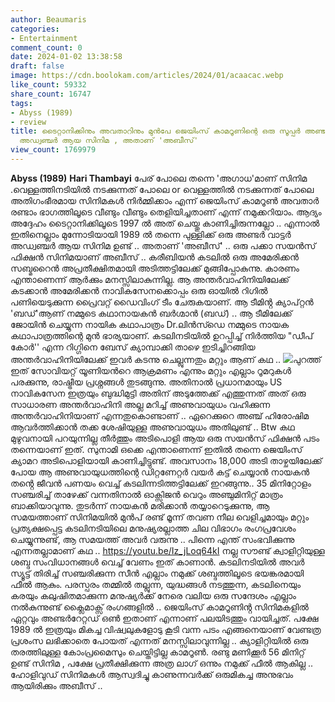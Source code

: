 ```yaml
---
author: Beaumaris
categories:
- Entertainment
comment_count: 0
date: 2024-01-02 13:38:58
draft: false
image: https://cdn.boolokam.com/articles/2024/01/acaacac.webp
like_count: 59332
share_count: 16747
tags:
- Abyss (1989)
- review
title: ടൈറ്റാനിക്കിനും അവതാറിനും മുൻപേ ജെയിംസ് കാമറൂണിന്റെ ഒരു സൂപ്പർ അണ്ടർ വാട്ടർ
  അഡ്വഞ്ചർ ആയ സിനിമ , അതാണ് 'അബീസ്'
view_count: 1769979
---
```


**Abyss (1989)** **Hari Thambayi** പേര് പോലെ തന്നെ 'അഗാധ'മാണ് സിനിമ .വെള്ളത്തിനടിയിൽ നടക്കുന്നത് പോലെ or വെള്ളത്തിൽ നടക്കുന്നത് പോലെ അതിഗംഭീരമായ സിനിമകൾ നിർമ്മിക്കാം എന്ന് ജെയിംസ് കാമറൂൺ അവതാർ രണ്ടാം ഭാഗത്തിലൂടെ വീണ്ടും വീണ്ടും തെളിയിച്ചതാണ് എന്ന് നമുക്കറിയാം. ആദ്യം അദ്ദേഹം ടൈറ്റാനിക്കിലൂടെ 1997 ൽ അത് ചെയ്തു കാണിച്ചിരുന്നല്ലോ .. എന്നാൽ ഇതിനെല്ലാം മുന്നോടിയായി 1989 ൽ തന്നെ പുള്ളിക്ക് ഒരു അണ്ടർ വാട്ടർ അഡ്വഞ്ചർ ആയ സിനിമ ഉണ്ട് .. അതാണ് 'അബീസ്' .. ഒരു പക്കാ സയൻസ് ഫിക്ഷൻ സിനിമയാണ് അബീസ് .. കരീബിയൻ കടലിൽ ഒരു അമേരിക്കൻ സബ്മറൈൻ അപ്രതീക്ഷിതമായി അടിത്തട്ടിലേക്ക് മുങ്ങിപ്പോകുന്നു. കാരണം എന്താണെന്ന് ആർക്കും മനസ്സിലാകുന്നില്ല. ആ അന്തർവാഹിനിയിലേക്ക് കടക്കാൻ അമേരിക്കൻ നാവികസേനക്കൊപ്പം ഒരു ഓയിൽ റിഗില്‍ പണിയെടുക്കുന്ന പ്രൈവറ്റ് ഡൈവിംഗ് ടീം ചേരുകയാണ്. ആ ടീമിൻ്റ ക്യാപ്റ്റൻ 'ബഡ്'ആണ് നമ്മുടെ കഥാനായകൻ ബർഗ്മാൻ (ബഡ്) .. ആ ടീമിലേക്ക് ജോയിൻ ചെയ്യുന്ന നായിക കഥാപാത്രം Dr.ലിൻസ്ഡെ നമ്മുടെ നായക കഥാപാത്രത്തിന്റെ മുൻ ഭാര്യയാണ്. കടലിനടിയിൽ ഉറപ്പിച്ച് നിർത്തിയ "ഡീപ് കോർ'' എന്ന റിഗ്ഗിനെ ബേസ് ക്യാമ്പാക്കി താഴെ ഇടിച്ചിറങ്ങിയ അന്തർവാഹിനിയിലേക്ക് ഇവർ കടന്നു ചെല്ലുന്നതും മറ്റും ആണ് കഥ .. ![](https://cdn.boolokam.com/articles/2024/01/acaacac.webp)പുറത്ത് ഇത് സോവിയറ്റ് യൂണിയൻറെ ആക്രമണം എന്നും മറ്റും എല്ലാം റൂമറുകൾ പരക്കുന്നു, രാഷ്ട്രീയ പ്രശ്നങ്ങൾ തുടങ്ങുന്നു. അതിനാൽ പ്രധാനമായും US നാവികസേന ഇത്രയും ബുദ്ധിമുട്ടി അതിന് അടുത്തേക്ക് എത്തുന്നത് അത് ഒരു സാധാരണ അന്തർവാഹിനി അല്ല മറിച്ച് അണുവായുധം വഹിക്കുന്ന അന്തർവാഹിനിയാണ് എന്നതുകൊണ്ടാണ് .. ഏറെക്കുറെ അഞ്ച് ഹിരോഷിമ ആവർത്തിക്കാൻ തക്ക ശേഷിയുള്ള അണുവായുധം അതിലുണ്ട് .. Btw കഥ മുഴുവനായി പറയുന്നില്ല തീർത്തും അടിപൊളി ആയ ഒരു സയൻസ് ഫിക്ഷൻ പടം തന്നെയാണ് ഇത്. സുനാമി ഒക്കെ എന്താണെന്ന് ഇതിൽ തന്നെ ജെയിംസ് ക്യാമറ അടിപൊളിയായി കാണിച്ചിട്ടുണ്ട്. അവസാനം 18,000 അടി താഴ്ചയിലേക്ക് പോയ ആ അണുവായുധത്തിന്റെ ഡിറ്റണേറ്റർ വയർ കട്ട് ചെയ്യാൻ നായകൻ തൻ്റെ ജീവൻ പണയം വെച്ച് കടലിന്നടിത്തട്ടിലേക്ക് ഇറങ്ങുന്നു.. 35 മിനിറ്റോളം സഞ്ചരിച്ച് താഴേക്ക് വന്നതിനാൽ ഓക്സിജൻ വെറും അഞ്ചുമിനിറ്റ് മാത്രം ബാക്കിയാവുന്നു. തുടർന്ന് നായകൻ മരിക്കാൻ തയ്യാറെടുക്കുന്നു, ആ സമയത്താണ് സിനിമയിൽ മുൻപ് രണ്ട് മൂന്ന് തവണ നീല വെളിച്ചമായും മറ്റും പ്രത്യക്ഷപ്പെട്ട കടലിനടിയിലെ മനുഷ്യരല്ലാത്ത ചില വിഭാഗം രംഗപ്രവേശം ചെയ്യുന്നുണ്ട്, ആ സമയത്ത് അവർ വരുന്നു .. പിന്നെ എന്ത് സംഭവിക്കുന്നു എന്നതല്ലാമാണ് കഥ .. https://youtu.be/Iz_jLoq64kI നല്ല സൗണ്ട് ക്വാളിറ്റിയുള്ള ശബ്ദ സംവിധാനങ്ങൾ വെച്ച് വേണം ഇത് കാണാൻ. കടലിനടിയിൽ അവർ സ്യൂട്ട് തിരിച്ച് സഞ്ചരിക്കുന്ന സീൻ എല്ലാം നമുക്ക് ശബ്ദത്തിലൂടെ ഭയങ്കരമായി ഫീൽ ആകും. പരസ്പരം തമ്മിൽ തല്ലുന്ന, യുദ്ധങ്ങൾ നടത്തുന്ന, കടലിനെയും കരയും കലുഷിതമാക്കുന്ന മനുഷ്യർക്ക് നേരെ വലിയ ഒരു സന്ദേശം എല്ലാം നൽകുന്നുണ്ട് ക്ലൈമാക്സ് രംഗങ്ങളിൽ .. ജെയിംസ് കാമറൂണിൻ്റ സിനിമകളിൽ ഏറ്റവും അണ്ടർറേറ്റഡ് ഒൺ ഇതാണ് എന്നാണ് പലയിടത്തും വായിച്ചത്. പക്ഷേ 1989 ൽ ഇത്രയും മികച്ച വിഷ്വലുകളോടു കൂടി വന്ന പടം എങ്ങനെയാണ് വേണ്ടത്ര പ്രശംസ ലഭിക്കാതെ പോയത് എന്നത് മനസ്സിലാവുന്നില്ല .. ക്യാളിറ്റിയിൽ ഒരു തരത്തിലുള്ള കോംപ്രമൈസും ചെയ്തിട്ടില്ല കാമറൂൺ. രണ്ടു മണിക്കൂർ 56 മിനിറ്റ് ഉണ്ട് സിനിമ , പക്ഷേ പ്രതീക്ഷിക്കുന്ന അത്ര ലാഗ് ഒന്നും നമുക്ക് ഫീൽ ആകില്ല .. ഹോളിവുഡ് സിനിമകൾ ആസ്വദിച്ചു കാണുന്നവർക്ക് ഒരുമികച്ച അനുഭവം ആയിരിക്കും അബീസ് ..